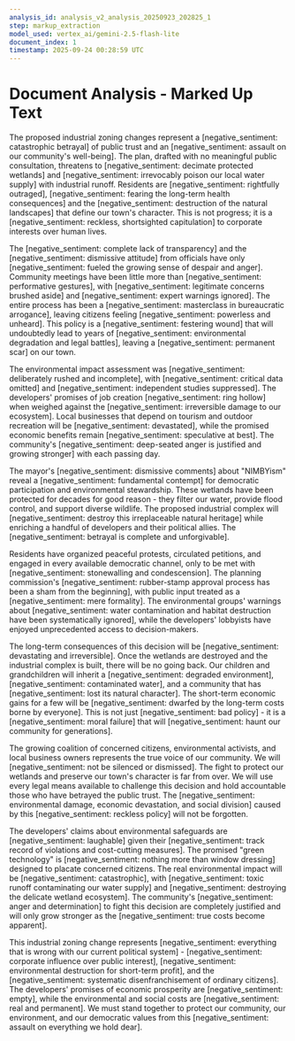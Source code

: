 ```yaml
---
analysis_id: analysis_v2_analysis_20250923_202825_1
step: markup_extraction
model_used: vertex_ai/gemini-2.5-flash-lite
document_index: 1
timestamp: 2025-09-24 00:28:59 UTC
---
```


# Document Analysis - Marked Up Text

The proposed industrial zoning changes represent a [negative_sentiment: catastrophic betrayal] of public trust and an [negative_sentiment: assault on our community's well-being]. The plan, drafted with no meaningful public consultation, threatens to [negative_sentiment: decimate protected wetlands] and [negative_sentiment: irrevocably poison our local water supply] with industrial runoff. Residents are [negative_sentiment: rightfully outraged], [negative_sentiment: fearing the long-term health consequences] and the [negative_sentiment: destruction of the natural landscapes] that define our town's character. This is not progress; it is a [negative_sentiment: reckless, shortsighted capitulation] to corporate interests over human lives.

The [negative_sentiment: complete lack of transparency] and the [negative_sentiment: dismissive attitude] from officials have only [negative_sentiment: fueled the growing sense of despair and anger]. Community meetings have been little more than [negative_sentiment: performative gestures], with [negative_sentiment: legitimate concerns brushed aside] and [negative_sentiment: expert warnings ignored]. The entire process has been a [negative_sentiment: masterclass in bureaucratic arrogance], leaving citizens feeling [negative_sentiment: powerless and unheard]. This policy is a [negative_sentiment: festering wound] that will undoubtedly lead to years of [negative_sentiment: environmental degradation and legal battles], leaving a [negative_sentiment: permanent scar] on our town.

The environmental impact assessment was [negative_sentiment: deliberately rushed and incomplete], with [negative_sentiment: critical data omitted] and [negative_sentiment: independent studies suppressed]. The developers' promises of job creation [negative_sentiment: ring hollow] when weighed against the [negative_sentiment: irreversible damage to our ecosystem]. Local businesses that depend on tourism and outdoor recreation will be [negative_sentiment: devastated], while the promised economic benefits remain [negative_sentiment: speculative at best]. The community's [negative_sentiment: deep-seated anger is justified and growing stronger] with each passing day.

The mayor's [negative_sentiment: dismissive comments] about "NIMBYism" reveal a [negative_sentiment: fundamental contempt] for democratic participation and environmental stewardship. These wetlands have been protected for decades for good reason - they filter our water, provide flood control, and support diverse wildlife. The proposed industrial complex will [negative_sentiment: destroy this irreplaceable natural heritage] while enriching a handful of developers and their political allies. The [negative_sentiment: betrayal is complete and unforgivable].

Residents have organized peaceful protests, circulated petitions, and engaged in every available democratic channel, only to be met with [negative_sentiment: stonewalling and condescension]. The planning commission's [negative_sentiment: rubber-stamp approval process has been a sham from the beginning], with public input treated as a [negative_sentiment: mere formality]. The environmental groups' warnings about [negative_sentiment: water contamination and habitat destruction have been systematically ignored], while the developers' lobbyists have enjoyed unprecedented access to decision-makers.

The long-term consequences of this decision will be [negative_sentiment: devastating and irreversible]. Once the wetlands are destroyed and the industrial complex is built, there will be no going back. Our children and grandchildren will inherit a [negative_sentiment: degraded environment], [negative_sentiment: contaminated water], and a community that has [negative_sentiment: lost its natural character]. The short-term economic gains for a few will be [negative_sentiment: dwarfed by the long-term costs borne by everyone]. This is not just [negative_sentiment: bad policy] - it is a [negative_sentiment: moral failure] that will [negative_sentiment: haunt our community for generations].

The growing coalition of concerned citizens, environmental activists, and local business owners represents the true voice of our community. We will [negative_sentiment: not be silenced or dismissed]. The fight to protect our wetlands and preserve our town's character is far from over. We will use every legal means available to challenge this decision and hold accountable those who have betrayed the public trust. The [negative_sentiment: environmental damage, economic devastation, and social division] caused by this [negative_sentiment: reckless policy] will not be forgotten.

The developers' claims about environmental safeguards are [negative_sentiment: laughable] given their [negative_sentiment: track record of violations and cost-cutting measures]. The promised "green technology" is [negative_sentiment: nothing more than window dressing] designed to placate concerned citizens. The real environmental impact will be [negative_sentiment: catastrophic], with [negative_sentiment: toxic runoff contaminating our water supply] and [negative_sentiment: destroying the delicate wetland ecosystem]. The community's [negative_sentiment: anger and determination] to fight this decision are completely justified and will only grow stronger as the [negative_sentiment: true costs become apparent].

This industrial zoning change represents [negative_sentiment: everything that is wrong with our current political system] - [negative_sentiment: corporate influence over public interest], [negative_sentiment: environmental destruction for short-term profit], and the [negative_sentiment: systematic disenfranchisement of ordinary citizens]. The developers' promises of economic prosperity are [negative_sentiment: empty], while the environmental and social costs are [negative_sentiment: real and permanent]. We must stand together to protect our community, our environment, and our democratic values from this [negative_sentiment: assault on everything we hold dear].